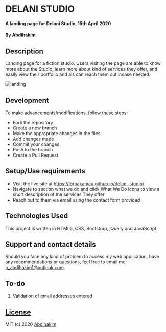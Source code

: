 # DELANI STUDIO
#### A landing page for Delani Studio, 15th April 2020
#### By **Abdihakim**
## Description
Landing page for a fiction studio. Users visiting the page are able to know more about the Studio, learn more about kind of services they offer, and easily view their portfolio and als can reach them out incase needed.

![landing](images/landing.png)

## Development
To make advancements/modifications, follow these steps:

- Fork the repository
- Create a new branch 
- Make the appropriate changes in the files
- Add changes made
- Commit your changes 
- Push to the branch 
- Create a Pull Request 

## Setup/Use requirements
- Visit the live site at https://lornakamau.github.io/delani-studio/
- Navigate to section what we do and click What We Do icons  to view a short description of the services They offer
- Reach out to them via email using the contact form provided

## Technologies Used
This project is written in HTML5, CSS, Bootstrap, jQuery and JavaScript.

## Support and contact details
Should you face any kind of problem  to access my web application, have any recommendations or questions, feel free to email me; h_abdihakim1@outlook.com.

## To-do
1. Validation of email addresses entered

## [License](https://github.com/lornakamau/delani-studio/blob/master/LICENSE.md)
MIT (c) 2020 [Abdihakim ](https://github.com/lornakamau)